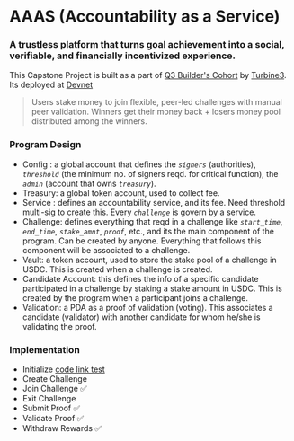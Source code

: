 # AAAS (Accountability as a Service)
### A trustless platform that turns goal achievement into a social, verifiable, and financially incentivized experience. 
This Capstone Project is built as a part of [Q3 Builder's Cohort](https://github.com/solana-turbin3/Q3_25_Builder_ningthoujamSwamikumar) by [Turbine3](https://turbin3.org/). Its deployed at [Devnet](https://explorer.solana.com/address/3SjXbrVTBAxCpLT9fdYuSaMJnpHa1fxx7ncBFvoQsnrE?cluster=devnet)

> Users stake money to join flexible, peer-led challenges with manual peer validation. Winners get their money back + losers money pool distributed among the winners. 

### Program Design
- Config : a global account that defines the *`signers`* (authorities), *`threshold`* (the minimum no. of signers reqd. for critical function), the *`admin`* (account that owns *`treasury`*).
- Treasury: a global token account, used to collect fee.
- Service : defines an accountability service, and its fee. Need threshold multi-sig to create this. Every *`challenge`* is govern by a service.
- Challenge: defines everything that reqd in a challenge like *`start_time`*, *`end_time`*, *`stake_amnt`*, *`proof`*, etc., and its the main component of the program. Can be created by anyone. Everything that follows this component will be associated to a challenge.
- Vault: a token account, used to store the stake pool of a challenge in USDC. This is created when a challenge is created.
- Candidate Account: this defines the info of a specific candidate participated in a challenge by staking a stake amount in USDC. This is created by the program when a participant joins a challenge.
- Validation: a PDA as a proof of validation (voting). This associates a candidate (validator) with another candidate for whom he/she is validating the proof.

### Implementation
- Initialize
[code link test](./programs/aaas/src/lib.rs)
- Create Challenge
- Join Challenge ✅
- Exit Challenge
- Submit Proof ✅
- Validate Proof ✅
- Withdraw Rewards ✅


